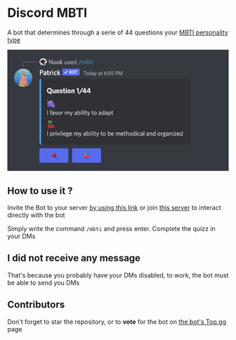 # Discord MBTI

A bot that determines through a serie of 44 questions your [MBTI personality type](https://top.gg/bot/372078949888557056)

<img src="./docs/question.png" width="700">

## How to use it ?

Invite the Bot to your server [by using this link](https://top.gg/bot/372078949888557056) or join [this server](https://discord.gg/2wDVQKM) to interact directly with the bot

Simply write the command `/mbti` and press enter. Complete the quizz in your DMs

## I did not receive any message

That's because you probably have your DMs disabled, to work, the bot must be able to send you DMs

## Contributors

Don't forget to star the repository, or to **vote** for the bot on [the bot's Top.gg](https://top.gg/bot/372078949888557056) page